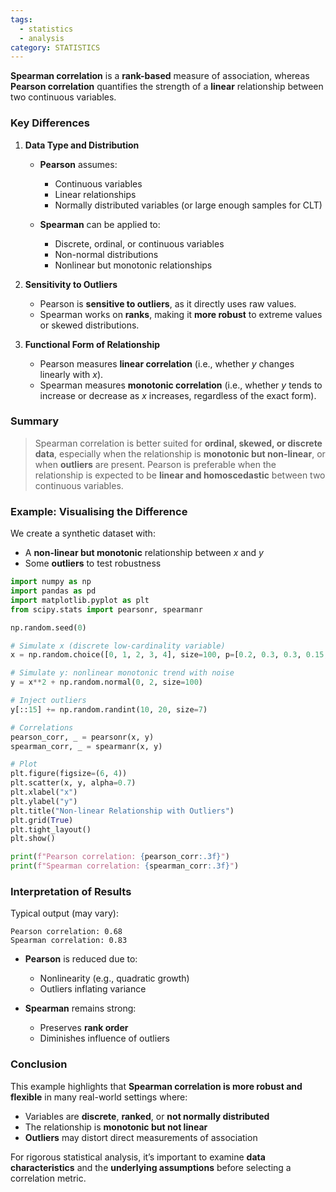 ```yaml
---
tags:
  - statistics
  - analysis
category: STATISTICS
---
```

**Spearman correlation** is a **rank-based** measure of association, whereas **Pearson correlation** quantifies the strength of a **linear** relationship between two continuous variables.

### **Key Differences**

1. **Data Type and Distribution**

   * **Pearson** assumes:
     * Continuous variables
     * Linear relationships
     * Normally distributed variables (or large enough samples for CLT)

   * **Spearman** can be applied to:
     * Discrete, ordinal, or continuous variables
     * Non-normal distributions
     * Nonlinear but monotonic relationships

1. **Sensitivity to Outliers**
   * Pearson is **sensitive to outliers**, as it directly uses raw values.
   * Spearman works on **ranks**, making it **more robust** to extreme values or skewed distributions.

1. **Functional Form of Relationship**
   * Pearson measures **linear correlation** (i.e., whether $y$ changes linearly with $x$).
   * Spearman measures **monotonic correlation** (i.e., whether $y$ tends to increase or decrease as $x$ increases, regardless of the exact form).
### **Summary**

> Spearman correlation is better suited for **ordinal, skewed, or discrete data**, especially when the relationship is **monotonic but non-linear**, or when **outliers** are present. Pearson is preferable when the relationship is expected to be **linear and homoscedastic** between two continuous variables.

### **Example: Visualising the Difference**

We create a synthetic dataset with:

* A **non-linear but monotonic** relationship between $x$ and $y$
* Some **outliers** to test robustness

```python
import numpy as np
import pandas as pd
import matplotlib.pyplot as plt
from scipy.stats import pearsonr, spearmanr

np.random.seed(0)

# Simulate x (discrete low-cardinality variable)
x = np.random.choice([0, 1, 2, 3, 4], size=100, p=[0.2, 0.3, 0.3, 0.15, 0.05])

# Simulate y: nonlinear monotonic trend with noise
y = x**2 + np.random.normal(0, 2, size=100)

# Inject outliers
y[::15] += np.random.randint(10, 20, size=7)

# Correlations
pearson_corr, _ = pearsonr(x, y)
spearman_corr, _ = spearmanr(x, y)

# Plot
plt.figure(figsize=(6, 4))
plt.scatter(x, y, alpha=0.7)
plt.xlabel("x")
plt.ylabel("y")
plt.title("Non-linear Relationship with Outliers")
plt.grid(True)
plt.tight_layout()
plt.show()

print(f"Pearson correlation: {pearson_corr:.3f}")
print(f"Spearman correlation: {spearman_corr:.3f}")
```

### **Interpretation of Results**

Typical output (may vary):

```
Pearson correlation: 0.68
Spearman correlation: 0.83
```

* **Pearson** is reduced due to:
  * Nonlinearity (e.g., quadratic growth)
  * Outliers inflating variance

* **Spearman** remains strong:
  * Preserves **rank order**
  * Diminishes influence of outliers
### **Conclusion**

This example highlights that **Spearman correlation is more robust and flexible** in many real-world settings where:

* Variables are **discrete**, **ranked**, or **not normally distributed**
* The relationship is **monotonic but not linear**
* **Outliers** may distort direct measurements of association

For rigorous statistical analysis, it’s important to examine **data characteristics** and the **underlying assumptions** before selecting a correlation metric.

